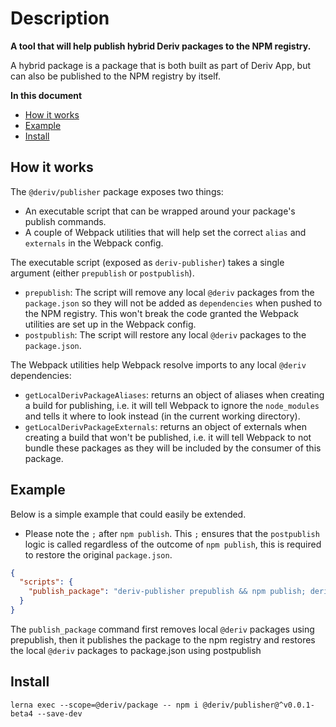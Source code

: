 # Description

**A tool that will help publish hybrid Deriv packages to the NPM registry.**

A hybrid package is a package that is both built as part of Deriv App, but can also be published to the NPM registry by itself.

**In this document**

-   [How it works](#how-it-works)
-   [Example](#example)
-   [Install](#install)

## How it works

The `@deriv/publisher` package exposes two things:

-   An executable script that can be wrapped around your package's publish commands.
-   A couple of Webpack utilities that will help set the correct `alias` and `externals` in the Webpack config.

The executable script (exposed as `deriv-publisher`) takes a single argument (either `prepublish` or `postpublish`).

-   `prepublish`: The script will remove any local `@deriv` packages from the `package.json` so they will not be added as `dependencies` when pushed to the NPM registry. This won't break the code granted the Webpack utilities are set up in the Webpack config.
-   `postpublish`: The script will restore any local `@deriv` packages to the `package.json`.

The Webpack utilities help Webpack resolve imports to any local `@deriv` dependencies:

-   `getLocalDerivPackageAliases`: returns an object of aliases when creating a build for publishing, i.e. it will tell Webpack to ignore the `node_modules` and tells it where to look instead (in the current working directory).
-   `getLocalDerivPackageExternals`: returns an object of externals when creating a build that won't be published, i.e. it will tell Webpack to not bundle these packages as they will be included by the consumer of this package.

## Example

Below is a simple example that could easily be extended.

-   Please note the `;` after `npm publish`. This `;` ensures that the `postpublish` logic is called regardless of the outcome of `npm publish`, this is required to restore the original `package.json`.

```JSON
{
  "scripts": {
    "publish_package": "deriv-publisher prepublish && npm publish; deriv-publisher postpublish"
  }
}
```
The `publish_package` command first removes local `@deriv` packages using prepublish, then it publishes the package to the npm registry and restores the local `@deriv` packages to package.json using postpublish
## Install

```
lerna exec --scope=@deriv/package -- npm i @deriv/publisher@^v0.0.1-beta4 --save-dev
```
